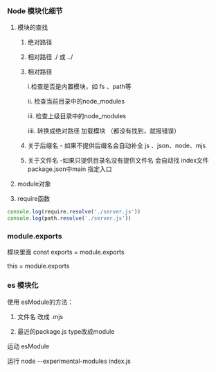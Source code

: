 ### Node 模块化细节

1. 模块的查找

   1. 绝对路径

   2. 相对路径 ./ 或 ../

   3. 相对路径 

      i.检查是否是内置模块，如 fs 、path等

      ii. 检查当前目录中的node_modules

      iii. 检查上级目录中的node_modules 

      iiii. 转换成绝对路径 加载模块 （都没有找到，就报错误）

   4. 关于后缀名 - 如果不提供后缀名会自动补全 js 、json、node、mjs

   5. 关于文件名 -如果只提供目录名没有提供文件名 会自动找 index文件 package.json中main 指定入口

2. module对象

3. require函数

```js
console.log(require.resolve('./server.js'))
console.log(path.resolve('./server.js'))
```

###  module.exports

模块里面 const exports = module.exports

this = module.exports



### es 模块化

使用 esModule的方法：

1. 文件名 改成 .mjs

2. 最近的package.js type改成module

运动 esModule

运行 node --experimental-modules index.js

